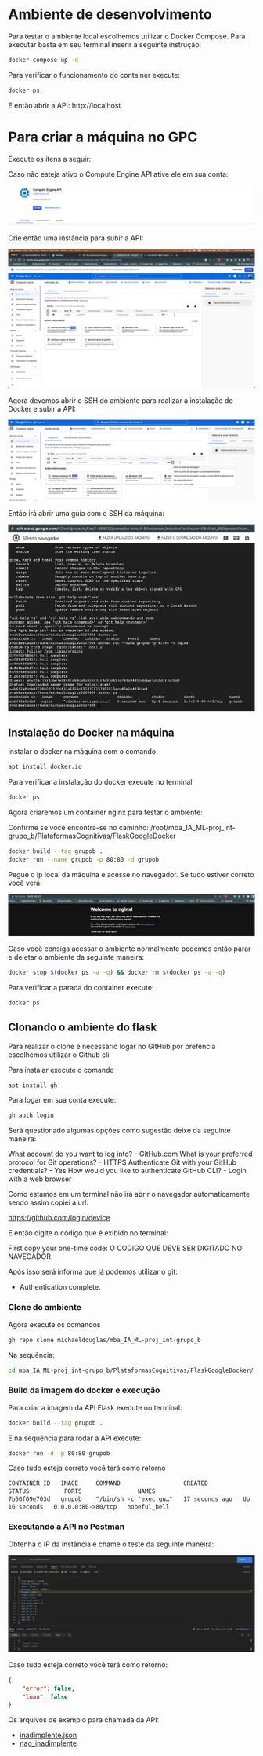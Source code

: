 # Ambiente de desenvolvimento

Para testar o ambiente local escolhemos utilizar o Docker Compose. Para executar basta em seu terminal inserir a seguinte instrução:

```bash
docker-compose up -d
```

Para verificar o funcionamento do container execute:

```bash
docker ps
```

E então abrir a API: http://localhost


# Para criar a máquina no GPC

Execute os itens a seguir:

Caso não esteja ativo o Compute Engine API ative ele em sua conta:

![Imagem](imgs/gpc_1.png)

Crie então uma instância para subir a API:

![Imagem](imgs/gpc_2.png)

Agora devemos abrir o SSH do ambiente para realizar a instalação do Docker e subir a API:

![Imagem](imgs/gpc_3.png)

Então irá abrir uma guia com o SSH da máquina:

![Imagem](imgs/gpc_4.png)

## Instalação do Docker na máquina

Instalar o docker na máquina com o comando

```bash
apt install docker.io
```

Para verificar a instalação do docker execute no terminal

```bash
docker ps
```

Agora criaremos um container nginx para testar o ambiente:

Confirme se você encontra-se no caminho: /root/mba_IA_ML-proj_int-grupo_b/PlataformasCognitivas/FlaskGoogleDocker

```bash
docker build --tag grupob .
docker run --name grupob -p 80:80 -d grupob
```

Pegue o ip local da máquina e acesse no navegador. Se tudo estiver correto você verá:

![Imagem](imgs/img1.png)


Caso você consiga acessar o ambiente normalmente podemos então parar e deletar o ambiente da seguinte maneira:

```bash
docker stop $(docker ps -a -q) && docker rm $(docker ps -a -q)
```

Para verificar a parada do container execute:

```bash
docker ps
```

## Clonando o ambiente do flask

Para realizar o clone é necessário logar no GitHub por prefência escolhemos utilizar o Github cli

Para instalar execute o comando

```bash
apt install gh
```

Para logar em sua conta execute:

```bash
gh auth login
```

Será questionado algumas opções como sugestão deixe da seguinte maneira:

What account do you want to log into? - GitHub.com
What is your preferred protocol for Git operations? - HTTPS
Authenticate Git with your GitHub credentials? - Yes
How would you like to authenticate GitHub CLI? - Login with a web browser

Como estamos em um terminal não irá abrir o navegador automaticamente sendo assim copiei a url:

https://github.com/login/device

E então digite o código que é exibido no terminal:

First copy your one-time code: O CODIGO QUE DEVE SER DIGITADO NO NAVEGADOR

Após isso será informa que já podemos utilizar o git:

 - Authentication complete.


### Clone do ambiente

Agora execute os comandos

```bash
gh repo clone michaeldouglas/mba_IA_ML-proj_int-grupo_b
```

Na sequência:

```bash
cd mba_IA_ML-proj_int-grupo_b/PlataformasCognitivas/FlaskGoogleDocker/
```
### Build da imagem do docker e execução

Para criar a imagem da API Flask execute no terminal:

```bash
docker build --tag grupob .
```

E na sequência para rodar a API execute:

```bash
docker run -d -p 80:80 grupob
```

Caso tudo esteja correto você terá como retorno

```
CONTAINER ID   IMAGE     COMMAND                  CREATED          STATUS          PORTS                NAMES
7b50f09e703d   grupob    "/bin/sh -c 'exec gu…"   17 seconds ago   Up 16 seconds   0.0.0.0:80->80/tcp   hopeful_bell
```

### Executando a API no Postman

Obtenha o IP da instância e chame o teste da seguinte maneira:

![Imagem](imgs/postman.png)

Caso tudo esteja correto você terá como retorno:

```json
{
    "error": false,
    "loan": false
}
```

Os arquivos de exemplo para chamada da API:

 - [inadimplente.json](https://github.com/michaeldouglas/mba_IA_ML-proj_int-grupo_b/blob/main/PlataformasCognitivas/FlaskGoogleDocker/src/files/inadimplente.json)
 - [nao_inadimplente](https://github.com/michaeldouglas/mba_IA_ML-proj_int-grupo_b/blob/main/PlataformasCognitivas/FlaskGoogleDocker/src/files/nao_inadimplente.json)